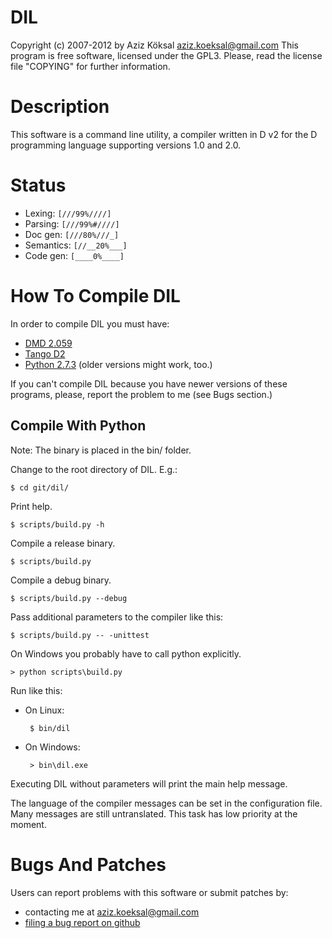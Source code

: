 DIL
===
Copyright (c) 2007-2012 by Aziz Köksal <aziz.koeksal@gmail.com>
This program is free software, licensed under the GPL3.
Please, read the license file "COPYING" for further information.

Description
===========
This software is a command line utility, a compiler written in D v2
for the D programming language supporting versions 1.0 and 2.0.

Status
======
 * Lexing: `[///99%////]`
 * Parsing: `[///99%#////]`
 * Doc gen: `[///80%///_]`
 * Semantics: `[//__20%___]`
 * Code gen: `[____0%____]`

How To Compile DIL
==================
In order to compile DIL you must have:

 * [DMD 2.059](http://dlang.org/changelog.html#new2_059)
 * [Tango D2](https://github.com/SiegeLord/Tango-D2)
 * [Python 2.7.3](http://www.python.org/getit/releases/2.7.3/)
   (older versions might work, too.)

If you can't compile DIL because you have newer versions of these programs,
please, report the problem to me (see Bugs section.)

Compile With Python
-----------------------
Note: The binary is placed in the bin/ folder.

Change to the root directory of DIL. E.g.:

    $ cd git/dil/

Print help.

    $ scripts/build.py -h

Compile a release binary.

    $ scripts/build.py

Compile a debug binary.

    $ scripts/build.py --debug

Pass additional parameters to the compiler like this:

    $ scripts/build.py -- -unittest


On Windows you probably have to call python explicitly.

    > python scripts\build.py

Run like this:

 * On Linux:

        $ bin/dil

 * On Windows:

        > bin\dil.exe

Executing DIL without parameters will print the main help message.

The language of the compiler messages can be set in the configuration file.
Many messages are still untranslated. This task has low priority at the moment.

Bugs And Patches
================
Users can report problems with this software or submit patches by:

 * contacting me at <aziz.koeksal@gmail.com>
 * [filing a bug report on github](https://github.com/azizk/dil/issues)
